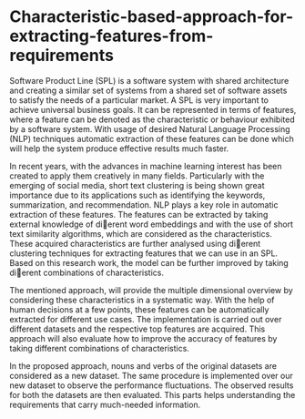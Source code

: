 # Characteristic-based-approach-for-extracting-features-from-requirements


Software Product Line (SPL) is a software system with shared architecture and creating
a similar set of systems from a shared set of software assets to satisfy the needs of a
particular market. A SPL is very important to achieve universal business goals. It can
be represented in terms of features, where a feature can be denoted as the characteristic
or behaviour exhibited by a software system. With usage of desired Natural Language
Processing (NLP) techniques automatic extraction of these features can be done which
will help the system produce effective results much faster.


In recent years, with the advances in machine learning interest has been created to apply
them creatively in many fields. Particularly with the emerging of social media, short text
clustering is being shown great importance due to its applications such as identifying
the keywords, summarization, and recommendation. NLP plays a key role in automatic
extraction of these features. The features can be extracted by taking external knowledge
of dierent word embeddings and with the use of short text similarity algorithms, which
are considered as the characteristics. These acquired characteristics are further analysed
using dierent clustering techniques for extracting features that we can use in an SPL.
Based on this research work, the model can be further improved by taking dierent
combinations of characteristics.


The mentioned approach, will provide the multiple dimensional overview by considering
these characteristics in a systematic way. With the help of human decisions at a
few points, these features can be automatically extracted for different use cases. The
implementation is carried out over different datasets and the respective top features are
acquired. This approach will also evaluate how to improve the accuracy of features by
taking different combinations of characteristics.


In the proposed approach, nouns and verbs of the original datasets are considered as a
new dataset. The same procedure is implemented over our new dataset to observe the
performance fluctuations. The observed results for both the datasets are then evaluated.
This parts helps understanding the requirements that carry much-needed information.
